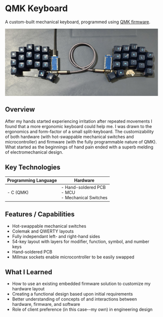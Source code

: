 # QMK Keyboard
A custom-built mechanical keyboard, programmed using [QMK firmware](https://qmk.fm/).

![Split Keyboard](./media/keyboard.jpg)

## Overview
After my hands started experiencing irritation after repeated movements I found that a more ergonomic keyboard could help me. I was drawn to the ergonomics and form-factor of a small split-keyboard. The customizability of both hardware (with hot-swappable mechanical switches and microcontroller) and firmware (with the fully programmable nature of QMK). What started as the beginnings of hand pain ended with a superb melding of electromechanical design.

## Key Technologies

| Programming Language | Hardware                                                    |
| -------------------- | ----------------------------------------------------------- |
| - C (QMK)            | - Hand-soldered PCB </br> - MCU </br> - Mechanical Switches |

## Features / Capabilities
- Hot-swappable mechanical switches
- Colemak and QWERTY layouts
- Fully independant left- and right-hand sides
- 54-key layout with layers for modifier, function, symbol, and number keys
- Hand-soldered PCB
- Millmax sockets enable microcontroller to be easily swapped

## What I Learned
- How to use an existing embedded firmware solution to customize my hardware layout
- Creating a functional design based upon initial requirements
- Better understanding of concepts of and interactions between hardware, firmware, and software
- Role of client preference (in this case--my own) in engineering design
